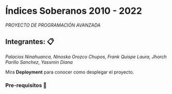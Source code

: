 # Índices Soberanos 2010 - 2022

_PROYECTO DE PROGRAMACIÓN AVANZADA_

## Integrantes: 📋
_Palacios Ninahuanca, Ninoska_
_Orozco Chupos, Frank_
_Quispe Laura, Jhorch_
_Parillo Sanchez, Yassmin Diana_

Mira **Deployment** para conocer como desplegar el proyecto.


### Pre-requisitos 🚀
